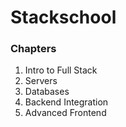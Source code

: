 # Stackschool

### Chapters
1. Intro to Full Stack
2. Servers
3. Databases
4. Backend Integration
5. Advanced Frontend